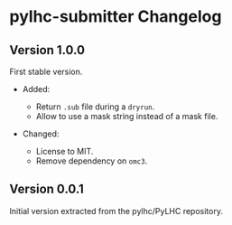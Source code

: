 # pylhc-submitter Changelog

## Version 1.0.0

First stable version.

- Added:
    - Return `.sub` file during a `dryrun`.
    - Allow to use a mask string instead of a mask file.
  
- Changed:
    - License to MIT.
    - Remove dependency on `omc3`.

## Version 0.0.1

Initial version extracted from the pylhc/PyLHC repository.
